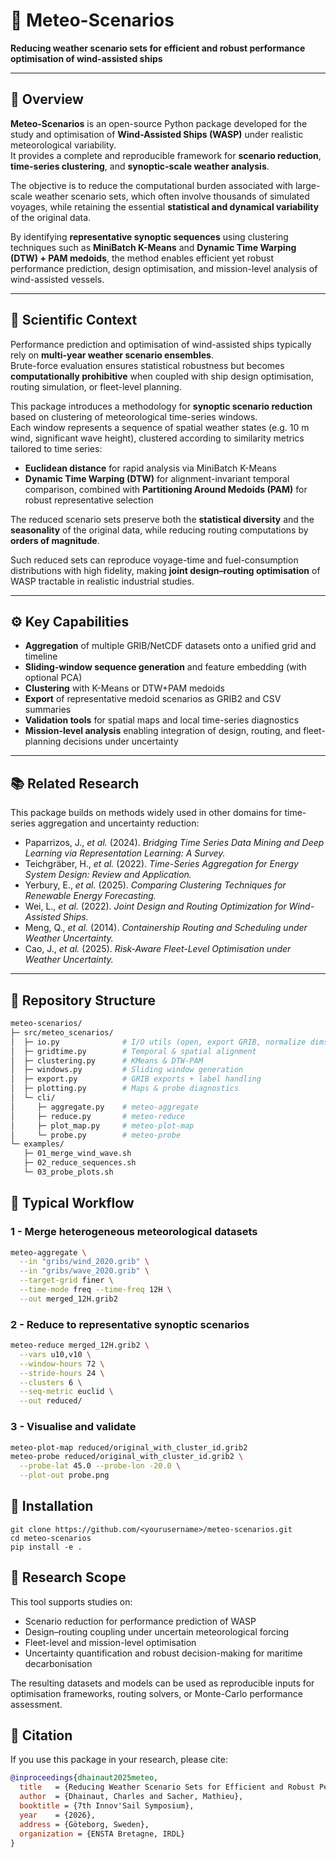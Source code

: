 
# 🌊 Meteo-Scenarios  
**Reducing weather scenario sets for efficient and robust performance optimisation of wind-assisted ships**

---

## 🧭 Overview

**Meteo-Scenarios** is an open-source Python package developed for the study and optimisation of **Wind-Assisted Ships (WASP)** under realistic meteorological variability.  
It provides a complete and reproducible framework for **scenario reduction**, **time-series clustering**, and **synoptic-scale weather analysis**.

The objective is to reduce the computational burden associated with large-scale weather scenario sets, which often involve thousands of simulated voyages, while retaining the essential **statistical and dynamical variability** of the original data.

By identifying **representative synoptic sequences** using clustering techniques such as **MiniBatch K-Means** and **Dynamic Time Warping (DTW) + PAM medoids**, the method enables efficient yet robust performance prediction, design optimisation, and mission-level analysis of wind-assisted vessels.

---

## 🔬 Scientific Context

Performance prediction and optimisation of wind-assisted ships typically rely on **multi-year weather scenario ensembles**.  
Brute-force evaluation ensures statistical robustness but becomes **computationally prohibitive** when coupled with ship design optimisation, routing simulation, or fleet-level planning.

This package introduces a methodology for **synoptic scenario reduction** based on clustering of meteorological time-series windows.  
Each window represents a sequence of spatial weather states (e.g. 10 m wind, significant wave height), clustered according to similarity metrics tailored to time series:

- **Euclidean distance** for rapid analysis via MiniBatch K-Means  
- **Dynamic Time Warping (DTW)** for alignment-invariant temporal comparison, combined with **Partitioning Around Medoids (PAM)** for robust representative selection

The reduced scenario sets preserve both the **statistical diversity** and the **seasonality** of the original data, while reducing routing computations by **orders of magnitude**.

Such reduced sets can reproduce voyage-time and fuel-consumption distributions with high fidelity, making **joint design–routing optimisation** of WASP tractable in realistic industrial studies.

---

## ⚙️ Key Capabilities

- **Aggregation** of multiple GRIB/NetCDF datasets onto a unified grid and timeline  
- **Sliding-window sequence generation** and feature embedding (with optional PCA)  
- **Clustering** with K-Means or DTW+PAM medoids  
- **Export** of representative medoid scenarios as GRIB2 and CSV summaries  
- **Validation tools** for spatial maps and local time-series diagnostics  
- **Mission-level analysis** enabling integration of design, routing, and fleet-planning decisions under uncertainty

---

## 📚 Related Research

This package builds on methods widely used in other domains for time-series aggregation and uncertainty reduction:

- Paparrizos, J., *et al.* (2024). *Bridging Time Series Data Mining and Deep Learning via Representation Learning: A Survey.*  
- Teichgräber, H., *et al.* (2022). *Time-Series Aggregation for Energy System Design: Review and Application.*  
- Yerbury, E., *et al.* (2025). *Comparing Clustering Techniques for Renewable Energy Forecasting.*  
- Wei, L., *et al.* (2022). *Joint Design and Routing Optimization for Wind-Assisted Ships.*  
- Meng, Q., *et al.* (2014). *Containership Routing and Scheduling under Weather Uncertainty.*  
- Cao, J., *et al.* (2025). *Risk-Aware Fleet-Level Optimisation under Weather Uncertainty.*

---

## 🧩 Repository Structure

```bash
meteo-scenarios/
├─ src/meteo_scenarios/
│  ├─ io.py              # I/O utils (open, export GRIB, normalize dims)
│  ├─ gridtime.py        # Temporal & spatial alignment
│  ├─ clustering.py      # KMeans & DTW-PAM
│  ├─ windows.py         # Sliding window generation
│  ├─ export.py          # GRIB exports + label handling
│  ├─ plotting.py        # Maps & probe diagnostics
│  └─ cli/
│     ├─ aggregate.py    # meteo-aggregate
│     ├─ reduce.py       # meteo-reduce
│     ├─ plot_map.py     # meteo-plot-map
│     └─ probe.py        # meteo-probe
└─ examples/
   ├─ 01_merge_wind_wave.sh
   ├─ 02_reduce_sequences.sh
   └─ 03_probe_plots.sh

```

## 🚀 Typical Workflow

### 1 - Merge heterogeneous meteorological datasets
```bash
meteo-aggregate \
  --in "gribs/wind_2020.grib" \
  --in "gribs/wave_2020.grib" \
  --target-grid finer \
  --time-mode freq --time-freq 12H \
  --out merged_12H.grib2

```

### 2 - Reduce to representative synoptic scenarios
```bash
meteo-reduce merged_12H.grib2 \
  --vars u10,v10 \
  --window-hours 72 \
  --stride-hours 24 \
  --clusters 6 \
  --seq-metric euclid \
  --out reduced/
```

### 3 - Visualise and validate
```bash
meteo-plot-map reduced/original_with_cluster_id.grib2
meteo-probe reduced/original_with_cluster_id.grib2 \
  --probe-lat 45.0 --probe-lon -20.0 \
  --plot-out probe.png

```

## 🔧 Installation

```
git clone https://github.com/<yourusername>/meteo-scenarios.git
cd meteo-scenarios
pip install -e .

```
  
## 🧠 Research Scope

This tool supports studies on:

* Scenario reduction for performance prediction of WASP
* Design–routing coupling under uncertain meteorological forcing
* Fleet-level and mission-level optimisation
* Uncertainty quantification and robust decision-making for maritime decarbonisation

The resulting datasets and models can be used as reproducible inputs for optimisation frameworks, routing solvers, or Monte-Carlo performance assessment.

## 🧾 Citation
If you use this package in your research, please cite:

```bibtex
@inproceedings{dhainaut2025meteo,
  title   = {Reducing Weather Scenario Sets for Efficient and Robust Performance Optimisation of Wind-Assisted Ships},
  author  = {Dhainaut, Charles and Sacher, Mathieu},
  booktitle = {7th Innov'Sail Symposium},
  year    = {2026},
  address = {Göteborg, Sweden},
  organization = {ENSTA Bretagne, IRDL}
}
```
